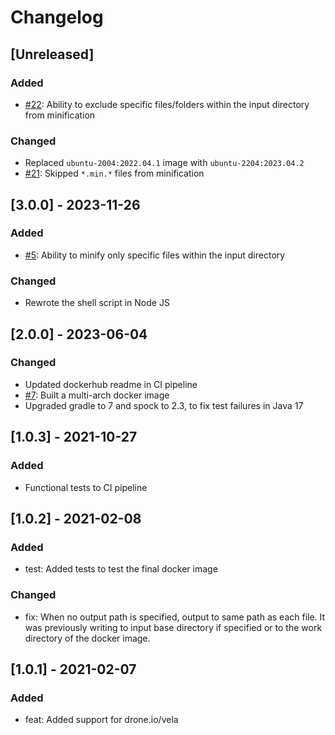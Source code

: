 # Changelog

## [Unreleased]
### Added
- [#22](https://github.com/devatherock/minify-js/issues/22): Ability to exclude specific files/folders within the input directory from minification

### Changed
- Replaced `ubuntu-2004:2022.04.1` image with `ubuntu-2204:2023.04.2`
- [#21](https://github.com/devatherock/minify-js/pull/21): Skipped `*.min.*` files from minification

## [3.0.0] - 2023-11-26
### Added
- [#5](https://github.com/devatherock/minify-js/issues/5): Ability to minify only specific files within the input directory

### Changed
- Rewrote the shell script in Node JS

## [2.0.0] - 2023-06-04
### Changed
- Updated dockerhub readme in CI pipeline
- [#7](https://github.com/devatherock/minify-js/issues/7): Built a multi-arch docker image
- Upgraded gradle to 7 and spock to 2.3, to fix test failures in Java 17

## [1.0.3] - 2021-10-27
### Added
- Functional tests to CI pipeline

## [1.0.2] - 2021-02-08
### Added
- test: Added tests to test the final docker image

### Changed
- fix: When no output path is specified, output to same path as each file. It was previously writing to input base directory 
if specified or to the work directory of the docker image.

## [1.0.1] - 2021-02-07
### Added
- feat: Added support for drone.io/vela